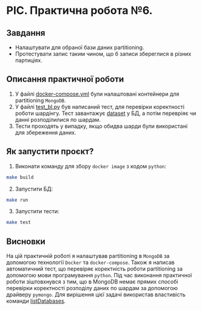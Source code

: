 # РІС. Практична робота №6.

## Завдання
* Налаштувати для обраної бази даних partitioning.
* Протестувати запис таким чином, що б записи збереглися в різних партиціях.


## Описання практичної роботи
1. У файлі [docker-compose.yml](./docker-compose.yml) були налаштовані контейнери
для partitioning `MongoDB`.
2. У файлі [test_bl.py](./ris_5/test/test_bl.py) був написаний тест, для перевірки коректності роботи
шардінгу. Тест завантажує [dataset](./data/dataset.csv) у БД, а потім перевріяє чи данні розподілилися по 
шардам.
3. Тести проходять у випадку, якщо обидва шарди були використані для збереження даних.
   

## Як запустити проєкт?
1. Виконати команду для збору `docker image` з кодом `python`:
```bash
make build
```
2. Запустити БД:
```bash
make run
```
3. Запустити тести:
```bash
make test
```

## Висновки
На цій практичній роботі я налаштував partitioning в `MongoDB` за допомогою технології `Docker` та `docker-compose`. 
Також я написав автоматичний тест, що перевіряє коректність роботи partitioning за допомогою мови програмування `python`.
Під час виконання практичної роботи зіштовхнувся з тим, що в MongoDB немає прямих способі перевірки коректності 
розподілу даних по шардам за допомогою драйверу `pymongo`. Для вирішення цієї задачі використав властивість команди
[listDatabases](https://www.mongodb.com/docs/manual/reference/command/listDatabases/#sharded-clusters).